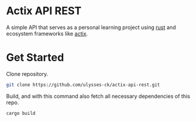 # Actix API REST
A simple API that serves as a personal learning project using [rust](https://www.rust-lang.org/) and ecosystem frameworks like [actix](https://actix.rs/).

# Get Started
Clone repository.
```sh
git clone https://github.com/ulysses-ck/actix-api-rest.git
```
Build, and with this command also fetch all necessary dependencies of this repo.
```sh
cargo build
```
